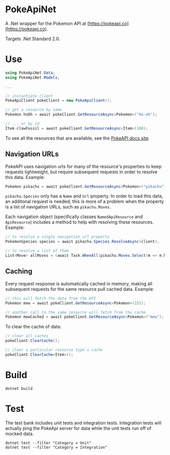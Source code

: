 # PokeApiNet
A .Net wrapper for the Pokemon API at [https://pokeapi.co](https://pokeapi.co).

Targets .Net Standard 2.0.

# Use
```cs
using PokeApiNet.Data;
using PokeApiNet.Models;

...

// instantiate client
PokeApiClient pokeClient = new PokeApiClient();

// get a resource by name
Pokemon hoOh = await pokeClient.GetResourceAsync<Pokemon>("ho-oh");

// ... or by id
Item clawFossil = await pokeClient.GetResourceAsync<Item>(100);
```

To see all the resources that are available, see the [PokeAPI docs site](https://pokeapi.co/docs/v2.html).

## Navigation URLs
PokeAPI uses navigation urls for many of the resource's properties to keep requests lightweight, but require subsequent requests in order to resolve this data. Example:
```cs
Pokemon pikachu = await pokeClient.GetResourceAsync<Pokemon>("pikachu");
```

`pikachu.Species` only has a `Name` and `Url` property. In order to load this data, an additonal request is needed; this is more of a problem when the property is a list of navigation URLs, such as `pikachu.Moves`.

Each navigation object (specifically classes `NamedApiResource` and `ApiResource`) includes a method to help with resolving these resources. Example:
```cs
// to resolve a single navigation url property
PokemonSpecies species = await pikachu.Species.ResolveAsync(client);

// to resolve a list of them
List<Move> allMoves = (await Task.WhenAll(pikachu.Moves.Select(m => m.Move.ResolveAsync(client)))).ToList();
```

## Caching
Every request response is automatically cached in memory, making all subsequent requests for the same resource pull cached data. Example:
```cs
// this will fetch the data from the API
Pokemon mew = await pokeClient.GetResourceAsync<Pokemon>(151);

// another call to the same resource will fetch from the cache
Pokemon mewCached = await pokeClient.GetResourceAsync<Pokemon>("mew");
```

To clear the cache of data:
```cs
// clear all caches
pokeClient.ClearCache();

// clear a particular resource type's cache
pokeClient.ClearCache<Item>();
```

# Build
```
dotnet build
```

# Test
The test bank includes unit tests and integration tests. Integration tests will actually ping the PokeApi server for data while the unit tests run off of mocked data.
```
dotnet test --filter "Category = Unit"
dotnet test --filter "Category = Integration"
```